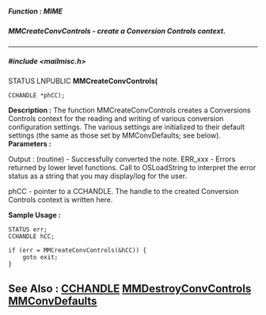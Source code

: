 ##### Function : MIME
##### MMCreateConvControls - create a Conversion Controls context.
---
##### #include <mailmisc.h>
STATUS LNPUBLIC **MMCreateConvControls(**

	CCHANDLE *phCC);
**Description :**
The function  MMCreateConvControls creates a Conversions Controls context for 
the reading and writing of various conversion configuration settings.  The 
various settings are initialized to their default settings (the same as those 
set by MMConvDefaults; see below).
**Parameters :**

Output :
(routine)  -  Successfully converted the note.
	ERR_xxx - Errors returned by lower level functions.  Call to OSLoadString to interpret the error status as a string that you may display/log for the user.



phCC  -  pointer to a CCHANDLE.  The handle to the created Conversion Controls context is written here.

**Sample Usage :**
```
STATUS err;
CCHANDLE hCC;

if (err = MMCreateConvControls(&hCC)) {
	goto exit;
}

```
**See Also :**
[CCHANDLE](D:/md_files/CCHANDLE.md)
[MMDestroyConvControls](D:/md_files/MMDestroyConvControls.md)
[MMConvDefaults](D:/md_files/MMConvDefaults.md)
---
